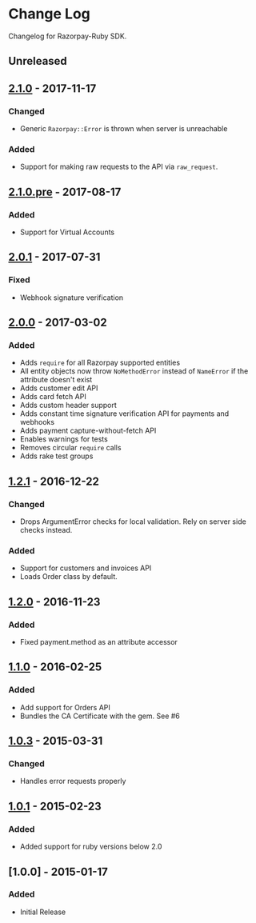 # Change Log

Changelog for Razorpay-Ruby SDK.

## Unreleased

## [2.1.0] - 2017-11-17
### Changed
- Generic `Razorpay::Error` is thrown when server is unreachable

### Added
- Support for making raw requests to the API via `raw_request`.

## [2.1.0.pre] - 2017-08-17
### Added
- Support for Virtual Accounts

## [2.0.1] - 2017-07-31
### Fixed
- Webhook signature verification

## [2.0.0] - 2017-03-02
### Added
- Adds `require` for all Razorpay supported entities
- All entity objects now throw `NoMethodError` instead of `NameError` if the attribute doesn't exist
- Adds customer edit API
- Adds card fetch API
- Adds custom header support
- Adds constant time signature verification API for payments and webhooks
- Adds payment capture-without-fetch API
- Enables warnings for tests
- Removes circular `require` calls
- Adds rake test groups

## [1.2.1] - 2016-12-22
### Changed
- Drops ArgumentError checks for local validation. Rely on server side checks instead.

### Added
- Support for customers and invoices API
- Loads Order class by default.

## [1.2.0] - 2016-11-23
### Added
- Fixed payment.method as an attribute accessor

## [1.1.0] - 2016-02-25
### Added
- Add support for Orders API
- Bundles the CA Certificate with the gem. See #6

## [1.0.3] - 2015-03-31
### Changed
- Handles error requests properly

## [1.0.1] - 2015-02-23
### Added
- Added support for ruby versions below 2.0

## [1.0.0] - 2015-01-17
### Added
- Initial Release

[Unreleased]: https://github.com/razorpay/razorpay-ruby/compare/2.1.0...HEAD
[2.1.0]: https://github.com/razorpay/razorpay-ruby/compare/2.0.1...2.1.0
[2.1.0.pre]: https://github.com/razorpay/razorpay-ruby/compare/2.0.1...2.1.0.pre
[2.0.1]: https://github.com/razorpay/razorpay-ruby/compare/2.0.0...2.0.1
[2.0.0]: https://github.com/razorpay/razorpay-ruby/compare/1.2.1...2.0.0
[1.2.1]: https://github.com/razorpay/razorpay-ruby/compare/1.2.0...1.2.1
[1.2.0]: https://github.com/razorpay/razorpay-ruby/compare/1.1.0...1.2.0
[1.1.0]: https://github.com/razorpay/razorpay-ruby/compare/1.0.3...1.1.0
[1.0.3]: https://github.com/razorpay/razorpay-ruby/compare/1.0.1...1.0.3
[1.0.1]: https://github.com/razorpay/razorpay-ruby/compare/1.0.0...1.0.1
